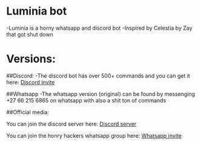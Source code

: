 # Luminia bot
-Luminia is a horny whatsapp and discord bot
-Inspired by Celestia by Zay that got shut down

# Versions:

##Discord:
-The discord bot has over 500+ commands and you can get it here: [Discord invite](https://discord.com/api/oauth2/authorize?client_id=1187824632506630295&permissions=8&scope=applications.commands%20bot)

##Whatsapp
-The whatsapp version (original) can be found by messenging +27 66 215 6865 on whatsapp with also a shit ton of commands

##Official media:

You can join the discord server here: [Discord server](discord.gg/fGWrSxDFas)

You can join the honry hackers whatsapp group here: [Whatsapp invite](https://chat.whatsapp.com/HBYPFeUQ20uLTIDNXDQYKb)
